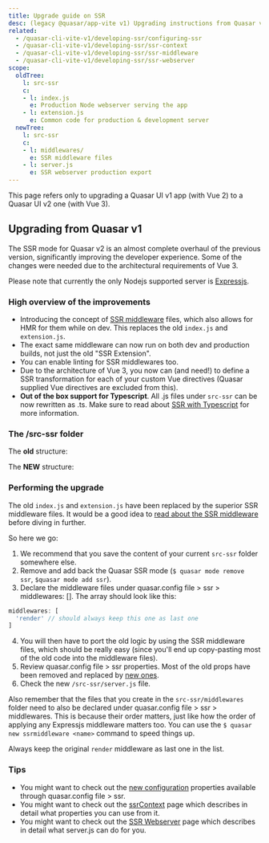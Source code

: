 ```yaml
---
title: Upgrade guide on SSR
desc: (legacy @quasar/app-vite v1) Upgrading instructions from Quasar v1 to v2 when dealing with SSR.
related:
  - /quasar-cli-vite-v1/developing-ssr/configuring-ssr
  - /quasar-cli-vite-v1/developing-ssr/ssr-context
  - /quasar-cli-vite-v1/developing-ssr/ssr-middleware
  - /quasar-cli-vite-v1/developing-ssr/ssr-webserver
scope:
  oldTree:
    l: src-ssr
    c:
    - l: index.js
      e: Production Node webserver serving the app
    - l: extension.js
      e: Common code for production & development server
  newTree:
    l: src-ssr
    c:
    - l: middlewares/
      e: SSR middleware files
    - l: server.js
      e: SSR webserver production export
---
```


This page refers only to upgrading a Quasar UI v1 app (with Vue 2) to a Quasar UI v2 one (with Vue 3).
## Upgrading from Quasar v1

The SSR mode for Quasar v2 is an almost complete overhaul of the previous version, significantly improving the developer experience. Some of the changes were needed due to the architectural requirements of Vue 3.

Please note that currently the only Nodejs supported server is [Expressjs](https://expressjs.com/).

### High overview of the improvements

* Introducing the concept of [SSR middleware](/quasar-cli-vite-v1/developing-ssr/ssr-middleware) files, which also allows for HMR for them while on dev. This replaces the old `index.js` and `extension.js`.
* The exact same middleware can now run on both dev and production builds, not just the old "SSR Extension".
* You can enable linting for SSR middlewares too.
* Due to the architecture of Vue 3, you now can (and need!) to define a SSR transformation for each of your custom Vue directives (Quasar supplied Vue directives are excluded from this).
* **Out of the box support for Typescript**. All .js files under `src-ssr` can be now rewritten as .ts. Make sure to read about [SSR with Typescript](/quasar-cli-vite-v1/developing-ssr/ssr-with-typescript) for more information.

### The /src-ssr folder

The **old** structure:

<DocTree :def="scope.oldTree" />

The **NEW** structure:

<DocTree :def="scope.newTree" />

### Performing the upgrade

The old `index.js` and `extension.js` have been replaced by the superior SSR middleware files. It would be a good idea to [read about the SSR middleware](/quasar-cli-vite-v1/developing-ssr/ssr-middleware) before diving in further.

So here we go:
1. We recommend that you save the content of your current `src-ssr` folder somewhere else.
2. Remove and add back the Quasar SSR mode (`$ quasar mode remove ssr`, `$quasar mode add ssr`).
3. Declare the middleware files under quasar.config file > ssr > middlewares: []. The array should look like this:
  ```js
  middlewares: [
    'render' // should always keep this one as last one
  ]
  ```
4. You will then have to port the old logic by using the SSR middleware files, which should be really easy (since you'll end up copy-pasting most of the old code into the middleware files).
5. Review quasar.config file > ssr properties. Most of the old props have been removed and replaced by [new ones](/quasar-cli-vite-v1/developing-ssr/configuring-ssr#quasar-config-file).
6. Check the new `/src-ssr/server.js` file.

Also remember that the files that you create in the `src-ssr/middlewares` folder need to also be declared under quasar.config file > ssr > middlewares. This is because their order matters, just like how the order of applying any Expressjs middleware matters too. You can use the `$ quasar new ssrmiddleware <name>` command to speed things up.

Always keep the original `render` middleware as last one in the list.

### Tips

* You might want to check out the [new configuration](/quasar-cli-vite-v1/developing-ssr/configuring-ssr) properties available through quasar.config file > ssr.
* You might want to check out the [ssrContext](/quasar-cli-vite-v1/developing-ssr/ssr-context) page which describes in detail what properties you can use from it.
* You might want to check out the [SSR Webserver](/quasar-cli-vite-v1/developing-ssr/ssr-webserver) page which describes in detail what server.js can do for you.
